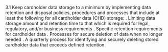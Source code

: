 3.1 Keep cardholder data storage to a minimum by implementing data retention and disposal policies, procedures and processes that include at least the following for all cardholder data (CHD) storage: . Limiting data storage amount and retention time to that which is required for legal, regulatory, and/or business requirements . Specific retention requirements for cardholder data . Processes for secure deletion of data when no longer needed . A quarterly process for identifying and securely deleting stored cardholder data that exceeds defined retention. 